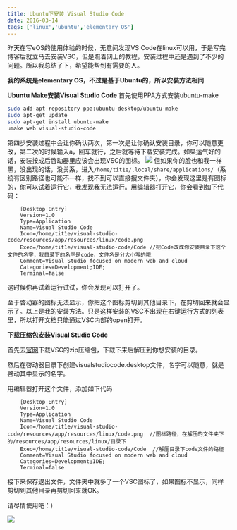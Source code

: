 ```yaml
---
title: Ubuntu下安装 Visual Studio Code
date: 2016-03-14
tags: ['linux','ubuntu','elementary OS']
---
```

昨天在写eOS的使用体验的时候，无意间发现VS Code在linux可以用，于是写完博客后就立马去安装VSC，但是照着网上的教程，安装过程中还是遇到了不少的问题。所以我总结了下，希望能帮到有需要的人。

**我的系统是elementary OS，不过是基于Ubuntu的，所以安装方法相同**
<!--more-->
**Ubuntu Make安装Visual Studio Code**
首先使用PPA方式安装ubuntu-make
```bash
sudo add-apt-repository ppa:ubuntu-desktop/ubuntu-make
sudo apt-get update
sudo apt-get install ubuntu-make
umake web visual-studio-code
```
第四步安装过程中会让你确认两次，第一次是让你确认安装目录，你可以随意更改，第二次的时候输入a，回车就行，之后就等待下载安装完成。如果运气好的话，安装按成后啓动器里应该会出现VSC的图标。
![](https://personal-1251959693.cos.ap-chengdu.myqcloud.com/2018-12-15-8984851a-e90e-11e5-8979-cc6a31b36e00.png)
但如果你的脸也和我一样黑，没出现的话，没关系，进入`/home/tit1e/.local/share/applications/`（系统有区别路径也可能不一样，找不到可以直接搜文件夹），你会发现这里是有图标的，你可以试着运行它，我发现我无法运行。用编辑器打开它，你会看到如下代码：
```
	[Desktop Entry]
	Version=1.0
	Type=Application
	Name=Visual Studio Code
	Icon=/home/tit1e/visual-studio-code/resources/app/resources/linux/code.png
	Exec=/home/tit1e/visual-studio-code/Code //把Code改成你安装目录下这个文件的名字，我目录下的名字是code，文件名是分大小写的哦
	Comment=Visual Studio focused on modern web and cloud
	Categories=Development;IDE;
	Terminal=false
```
这时候你再试着运行试试，你会发现可以打开了。

至于啓动器的图标无法显示，你把这个图标剪切到其他目录下，在剪切回来就会显示了。以上是我的安装方法。只是这样安装的VSC不出现在右键运行方式的列表里，所以打开文档只能通过VSC内部的open打开。

**下载压缩包安装Visual Studio Code**

首先去[官网](https://code.visualstudio.com/)下载VSC的zip压缩包，下载下来后解压到你想安装的目录。

然后在啓动器目录下创建visualstudiocode.desktop文件，名字可以随意，就是啓动其中显示的名字。

用编辑器打开这个文件，添加如下代码
```
	[Desktop Entry]
	Version=1.0
	Type=Application
	Name=Visual Studio Code
	Icon=/home/tit1e/visual-studio-code/resources/app/resources/linux/code.png  //图标路径，在解压的文件夹下的/resources/app/resources/linux/目录下
	Exec=/home/tit1e/visual-studio-code/Code  //解压目录下code文件的路径
	Comment=Visual Studio focused on modern web and cloud
	Categories=Development;IDE;
	Terminal=false
```
接下来保存退出文件，文件夹中就多了一个VSC图标了，如果图标不显示，同样剪切到其他目录再剪切回来就OK。

请尽情使用吧：)

![](https://personal-1251959693.cos.ap-chengdu.myqcloud.com/2018-12-15-9a1c261c-e90e-11e5-8b88-e1ca351ca37c.png)
